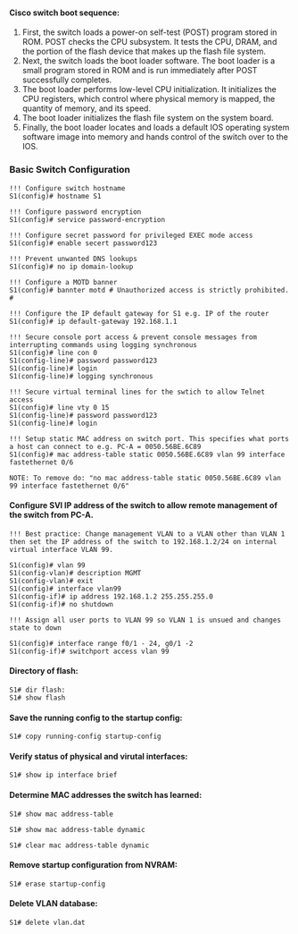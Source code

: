 #### Cisco switch boot sequence:
1. First, the switch loads a power-on self-test (POST) program stored in ROM. POST checks the CPU subsystem. It tests the CPU, DRAM, and the portion of the flash device that makes up the flash file system.
2. Next, the switch loads the boot loader software. The boot loader is a small program stored in ROM and is run immediately after POST successfully completes.
3. The boot loader performs low-level CPU initialization. It initializes the CPU registers, which control where physical memory is mapped, the quantity of memory, and its speed.
4. The boot loader initializes the flash file system on the system board.
5. Finally, the boot loader locates and loads a default IOS operating system software image into memory and hands control of the switch over to the IOS.


### Basic Switch Configuration
```
!!! Configure switch hostname
S1(config)# hostname S1

!!! Configure password encryption
S1(config)# service password-encryption

!!! Configure secret password for privileged EXEC mode access
S1(config)# enable secert password123

!!! Prevent unwanted DNS lookups
S1(config)# no ip domain-lookup

!!! Configure a MOTD banner
S1(config)# bannter motd # Unauthorized access is strictly prohibited. #

!!! Configure the IP default gateway for S1 e.g. IP of the router
S1(config)# ip default-gateway 192.168.1.1

!!! Secure console port access & prevent console messages from interrupting commands using logging synchronous
S1(config)# line con 0
S1(config-line)# password password123
S1(config-line)# login
S1(config-line)# logging synchronous

!!! Secure virtual terminal lines for the swtich to allow Telnet access
S1(config)# line vty 0 15
S1(config-line)# password password123
S1(config-line)# login

!!! Setup static MAC address on switch port. This specifies what ports a host can connect to e.g. PC-A = 0050.56BE.6C89
S1(config)# mac address-table static 0050.56BE.6C89 vlan 99 interface fastethernet 0/6

NOTE: To remove do: "no mac address-table static 0050.56BE.6C89 vlan 99 interface fastethernet 0/6"
```

#### Configure SVI IP address of the switch to allow remote management of the switch from PC-A.
```
!!! Best practice: Change management VLAN to a VLAN other than VLAN 1 then set the IP address of the switch to 192.168.1.2/24 on internal virtual interface VLAN 99.

S1(config)# vlan 99
S1(config-vlan)# description MGMT
S1(config-vlan)# exit
S1(config)# interface vlan99
S1(config-if)# ip address 192.168.1.2 255.255.255.0
S1(config-if)# no shutdown

!!! Assign all user ports to VLAN 99 so VLAN 1 is unsued and changes state to down

S1(config)# interface range f0/1 - 24, g0/1 -2
S1(config-if)# switchport access vlan 99
```

#### Directory of flash:
```
S1# dir flash:
S1# show flash
```

#### Save the running config to the startup config:
```
S1# copy running-config startup-config
```

#### Verify status of physical and virutal interfaces:
```
S1# show ip interface brief
```

#### Determine MAC addresses the switch has learned:
```
S1# show mac address-table

S1# show mac address-table dynamic

S1# clear mac address-table dynamic
```

#### Remove startup configuration from NVRAM:
```
S1# erase startup-config
```

#### Delete VLAN database:
```
S1# delete vlan.dat
```

